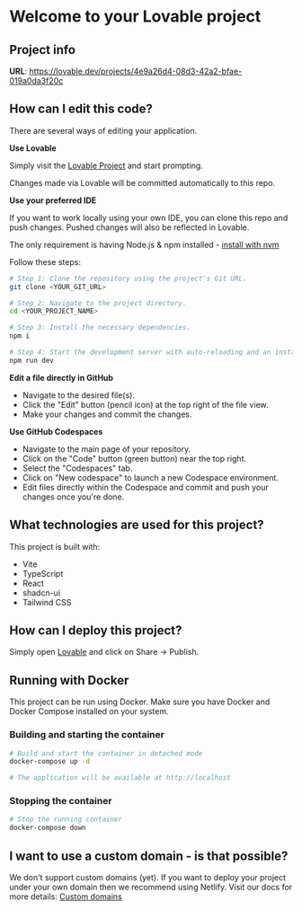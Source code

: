 
# Welcome to your Lovable project

## Project info

**URL**: https://lovable.dev/projects/4e9a26d4-08d3-42a2-bfae-019a0da3f20c

## How can I edit this code?

There are several ways of editing your application.

**Use Lovable**

Simply visit the [Lovable Project](https://lovable.dev/projects/4e9a26d4-08d3-42a2-bfae-019a0da3f20c) and start prompting.

Changes made via Lovable will be committed automatically to this repo.

**Use your preferred IDE**

If you want to work locally using your own IDE, you can clone this repo and push changes. Pushed changes will also be reflected in Lovable.

The only requirement is having Node.js & npm installed - [install with nvm](https://github.com/nvm-sh/nvm#installing-and-updating)

Follow these steps:

```sh
# Step 1: Clone the repository using the project's Git URL.
git clone <YOUR_GIT_URL>

# Step 2: Navigate to the project directory.
cd <YOUR_PROJECT_NAME>

# Step 3: Install the necessary dependencies.
npm i

# Step 4: Start the development server with auto-reloading and an instant preview.
npm run dev
```

**Edit a file directly in GitHub**

- Navigate to the desired file(s).
- Click the "Edit" button (pencil icon) at the top right of the file view.
- Make your changes and commit the changes.

**Use GitHub Codespaces**

- Navigate to the main page of your repository.
- Click on the "Code" button (green button) near the top right.
- Select the "Codespaces" tab.
- Click on "New codespace" to launch a new Codespace environment.
- Edit files directly within the Codespace and commit and push your changes once you're done.

## What technologies are used for this project?

This project is built with:

- Vite
- TypeScript
- React
- shadcn-ui
- Tailwind CSS

## How can I deploy this project?

Simply open [Lovable](https://lovable.dev/projects/4e9a26d4-08d3-42a2-bfae-019a0da3f20c) and click on Share -> Publish.

## Running with Docker

This project can be run using Docker. Make sure you have Docker and Docker Compose installed on your system.

### Building and starting the container

```sh
# Build and start the container in detached mode
docker-compose up -d

# The application will be available at http://localhost
```

### Stopping the container

```sh
# Stop the running container
docker-compose down
```

## I want to use a custom domain - is that possible?

We don't support custom domains (yet). If you want to deploy your project under your own domain then we recommend using Netlify. Visit our docs for more details: [Custom domains](https://docs.lovable.dev/tips-tricks/custom-domain/)
